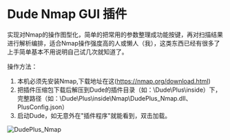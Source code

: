 # Dude Nmap GUI 插件

实现对Nmap的操作图型化，简单的把常用的参数整理成功能按键，再对扫描结果进行解析编排，适合Nmap操作强度高的人或懒人（我），这类东西已经有很多了上手简单基本不用说明自己试几次就知道了。

操作方法：
1. 本机必须先安装Nmap,下载地址在这(https://nmap.org/download.html)
2. 把插件压缩包下载后解压到Dude的插件目录（如：\Dude\Plus\inside）下，完整路径（如：\Dude\Plus\inside\Nmap\DudePlus_Nmap.dll、PlusConfig.json）
3. 启动Dude，如无意外在"插件程序"就能看到，双击加载。

![DudePlus_Nmap](https://user-images.githubusercontent.com/73023058/217594754-c7f620f4-3e17-4e43-8b60-63b4cd25f3b1.png)
